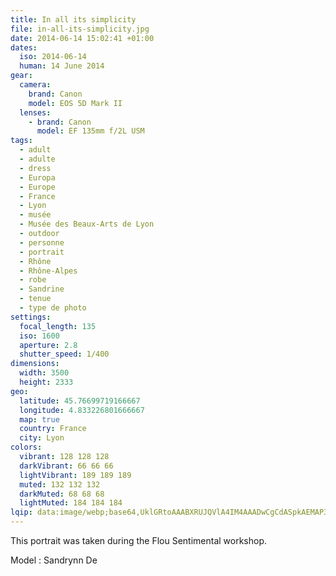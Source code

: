```yaml
---
title: In all its simplicity
file: in-all-its-simplicity.jpg
date: 2014-06-14 15:02:41 +01:00
dates:
  iso: 2014-06-14
  human: 14 June 2014
gear:
  camera:
    brand: Canon
    model: EOS 5D Mark II
  lenses:
    - brand: Canon
      model: EF 135mm f/2L USM
tags:
  - adult
  - adulte
  - dress
  - Europa
  - Europe
  - France
  - Lyon
  - musée
  - Musée des Beaux-Arts de Lyon
  - outdoor
  - personne
  - portrait
  - Rhône
  - Rhône-Alpes
  - robe
  - Sandrine
  - tenue
  - type de photo
settings:
  focal_length: 135
  iso: 1600
  aperture: 2.8
  shutter_speed: 1/400
dimensions:
  width: 3500
  height: 2333
geo:
  latitude: 45.76699719166667
  longitude: 4.833226801666667
  map: true
  country: France
  city: Lyon
colors:
  vibrant: 128 128 128
  darkVibrant: 66 66 66
  lightVibrant: 189 189 189
  muted: 132 132 132
  darkMuted: 68 68 68
  lightMuted: 184 184 184
lqip: data:image/webp;base64,UklGRtoAAABXRUJQVlA4IM4AAADwCgCdASpkAEMAP3GoyFq0v6gkL5aZy/AuCWkAAJTGmAt3PqPUfjDOEjo169oWDLZOl90Pcq2zCfkNHOz7X6gLmCy+tpUTCyaMlKNciQWcJ+pFKCjs/WM0AcSsHhEnaWAA/uzRR43ehMpQKs1F0e2wB4KXUb3LM9hHj5yvuY7egaTtru2nODlhrhGuDpcrSalEfreWEYhAbD7ah5rUkEMkb5/5FPgPRewF3ecfJgFFNZUnl4kADwxHxusMznYpsc5jE5Eje+lwa++ipoAAAA==
---
```


This portrait was taken during the Flou Sentimental workshop.

Model : Sandrynn De
